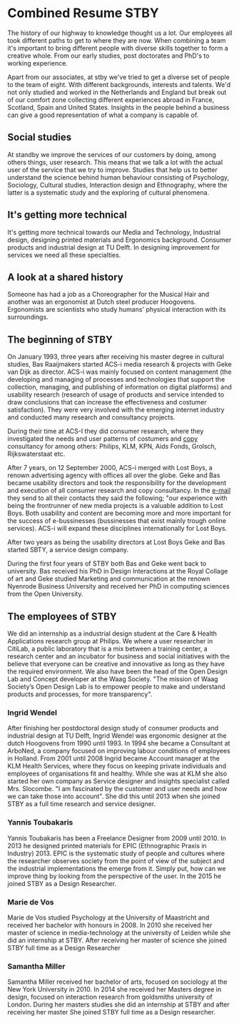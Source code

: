 # Combined Resume STBY

The history of our highway to knowledge thought us a lot. Our employees all took different paths to get to where they are now. When combining a team it's important to bring different people with diverse skills together to form a creative whole. From our early studies, post doctorates and PhD's to working experience.

Apart from our associates, at stby we've tried to get a diverse set of people to the team of eight. With different backgrounds, interests and talents. We'd not only studied and worked in the Netherlands and England but break out of our comfort zone collecting different experiences abroad in France, Scotland, Spain and United States. Insights in the people behind a business can give a good representation of what a company is capable of.

## Social studies

At standby we improve the services of our customers by doing, among others things, user research. This means that we talk a lot with the actual user of the service that we try to improve. Studies that help us to better understand the science behind human behaviour consisting of Psychology, Sociology, Cultural studies, Interaction design and Ethnography, where the latter is a systematic study and the exploring of cultural phenomena.

## It's getting more technical  

It's getting more technical towards our Media and Technology, Industrial design, designing printed materials and Ergonomics background. Consumer products and industrial design at TU Delft. In designing improvement for services we need all these specialties.

## A look at a shared history

Someone has had a job as a Choreographer for the Musical Hair and another was an ergonomist at Dutch steel producer Hoogovens. Ergonomists are scientists who study humans' physical interaction with its surroundings.

## The beginning of STBY

On January 1993, three years after receiving his master degree in cultural studies, Bas Raaijmakers started ACS-i media research & projects with Geke van Dijk as director. ACS-i was  mainly focused on content management (the developing and managing of processes and technologies that support the collection, managing, and publishing of information on digital platforms) and usability research (research of usage of products and service intended to draw conclusions that can increase the effectiveness and costumer satisfaction). They were very involved with the emerging internet industry and conducted many research and consultancy projects.

During their time at ACS-I they did consumer research, where they investigated the needs and user patterns of costumers and [copy](https://en.wikipedia.org/wiki/Copywriting) consultancy for among others: Philips, KLM, KPN, Aids Fonds, Grolsch, Rijkswaterstaat etc.

After 7 years, on 12 September 2000, ACS-i merged with Lost Boys, a renown advertising agency with offices all over the globe. Geke and Bas became usability directors and took the responsibility for the development and execution of all consumer research and copy consultancy. In the [e-mail](email-acs-merges-with-Lostboys.md) they send to all their contacts they said the following; "our experience with being the frontrunner of new media projects is a valuable addition to Lost Boys. Both usability and content are becoming more and more important for the success of e-bussinesses (bussinesses that exist mainly trough online services). ACS-i will expand these disciplines internationally for Lost Boys.

After two years as being the usability directors at Lost Boys Geke and Bas started SBTY, a service design company.

During the first four years of STBY both Bas and Geke went back to university. Bas received his PhD in Design Interactions at the Royal Collage of art and Geke studied Marketing and communication at the renown Nyenrode Business University and received her PhD in computing sciences from the Open University.

## The employees of STBY

We did an internship as a industrial design student at	the Care & Health Applications research group at Philips. We where a user researcher in	CitiLab, a public laboratory that is a mix between a training center, a research center and an incubator for business and social initiatives with the believe that everyone can be creative and innovative as long as they have the required environment.
We also have been the head of the Open Design Lab and Concept developer at the Waag Society. "The mission of Waag Society’s Open Design Lab is to empower people to make and understand products and processes, for more transparency".


### Ingrid Wendel

After finishing her postdoctoral design study of consumer products and industrial design at TU Delft, Ingrid  Wendel was ergonomic designer at	the dutch Hoogovens	from 1990 until 1993. In 1994 she became a  Consultant at	ArboNed, a company focused on improving labour conditions of employees in Holland. From	2001 until  2008  Ingrid became Account manager at the	KLM Health Services, where they focus on keeping private individuals and employees of organisations fit and healthy. While she was at KLM she also started her own company as Service designer and insights specialist called Mrs. Slocombe. "I am fascinated by the customer and user needs and how we can take those into account". She did this until 2013 when she joined STBY as a full time research and service designer.

### Yannis  Toubakaris

Yannis  Toubakaris has been a Freelance Designer from 2009 until 2010. In 2013 he designed printed materials for EPIC (Ethnographic Praxis in Industry) 2013. EPIC is the systematic study of people and cultures where the researcher observes society from the point of view of the subject and the industrial implementations the emerge from it. Simply put, how can we improve thing by looking from the perspective of the user. In the 2015 he joined STBY as a Design Researcher.

### Marie de Vos

Marie de Vos studied Psychology at the University of Maastricht	and received her bachelor with honours in 2008. In 2010 she received her master of science in media-technology at the university of Leiden while she did an internship at STBY. After receiving her master of science she joined STBY full time as a Design Researcher

### Samantha Miller

Samantha Miller received her bachelor of arts, focused on sociology at the	New York University in 2010. In 2014 she received her Masters degree in design, focused on interaction research from goldsmiths university of London. During her masters studies she did an internship at STBY and after receiving her master She joined STBY full time as a Design researcher.
